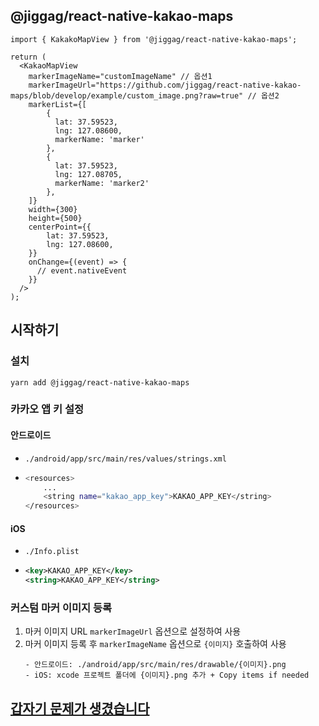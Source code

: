 ## @jiggag/react-native-kakao-maps
```tsx
import { KakakoMapView } from '@jiggag/react-native-kakao-maps';

return (
  <KakaoMapView
    markerImageName="customImageName" // 옵션1
    markerImageUrl="https://github.com/jiggag/react-native-kakao-maps/blob/develop/example/custom_image.png?raw=true" // 옵션2
    markerList={[
        {
          lat: 37.59523,
          lng: 127.08600,
          markerName: 'marker'
        },
        {
          lat: 37.59523,
          lng: 127.08705,
          markerName: 'marker2'
        },
    ]}
    width={300}
    height={500}
    centerPoint={{
        lat: 37.59523,
        lng: 127.08600,
    }}
    onChange={(event) => {
      // event.nativeEvent
    }}
  />
);
```

## 시작하기
### 설치
`yarn add @jiggag/react-native-kakao-maps`

### 카카오 앱 키 설정
#### 안드로이드
- `./android/app/src/main/res/values/strings.xml`
- 
  ```sh
  <resources>
      ...
      <string name="kakao_app_key">KAKAO_APP_KEY</string>
  </resources>
  ```
#### iOS
- `./Info.plist`
- 
  ```xml
  <key>KAKAO_APP_KEY</key>
  <string>KAKAO_APP_KEY</string>
  ```

### 커스텀 마커 이미지 등록
1. 마커 이미지 URL `markerImageUrl` 옵션으로 설정하여 사용
2. 마커 이미지 등록 후 `markerImageName` 옵션으로 `{이미지}` 호출하여 사용
    ```
    - 안드로이드: ./android/app/src/main/res/drawable/{이미지}.png
    - iOS: xcode 프로젝트 폴더에 {이미지}.png 추가 + Copy items if needed
    ```

## [갑자기 문제가 생겼습니다](./TROUBLESHOOTING.md)
